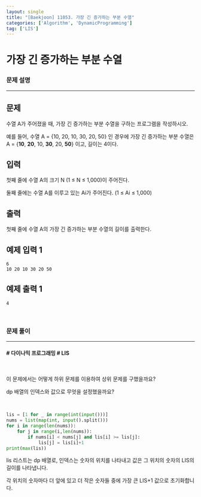 ```yaml
---
layout: single
title: "[Baekjoon] 11053. 가장 긴 증가하는 부분 수열"
categories: ['Algorithm', 'DynamicProgramming']
tag: ['LIS']
---
```




# 가장 긴 증가하는 부분 수열

### 문제 설명

---

## 문제

수열 A가 주어졌을 때, 가장 긴 증가하는 부분 수열을 구하는 프로그램을 작성하시오.

예를 들어, 수열 A = {10, 20, 10, 30, 20, 50} 인 경우에 가장 긴 증가하는 부분 수열은 A = {**10**, **20**, 10, **30**, 20, **50**} 이고, 길이는 4이다.

## 입력

첫째 줄에 수열 A의 크기 N (1 ≤ N ≤ 1,000)이 주어진다.

둘째 줄에는 수열 A를 이루고 있는 Ai가 주어진다. (1 ≤ Ai ≤ 1,000)

## 출력

첫째 줄에 수열 A의 가장 긴 증가하는 부분 수열의 길이를 출력한다.

## 예제 입력 1 

```
6
10 20 10 30 20 50
```

## 예제 출력 1 

```
4
```

<br>

### 문제 풀이

---

#### \# 다이나믹 프로그래밍 \# LIS

<br>

이 문제에서는 어떻게 하위 문제를 이용하여 상위 문제를 구했을까요?

dp 배열의 인덱스와 값으로 무엇을 설정했을까요?

<br>

```python
lis = [1 for _ in range(int(input()))]
nums = list(map(int, input().split()))
for i in range(len(nums)):
    for j in range(i,len(nums)):
        if nums[i] < nums[j] and lis[i] >= lis[j]:
            lis[j] = lis[i]+1
print(max(lis))
```

lis 리스트는 dp 배열로, 인덱스는 숫자의 위치를 나타내고 값은 그 위치의 숫자의 LIS의 길이를 나타냅니다. 

각 위치의 숫자마다 더 앞에 있고 더 작은 숫자들 중에 가장 큰 LIS+1 값으로 초기화합니다.   
